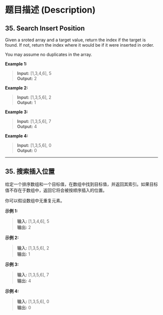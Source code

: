 # 题目描述 (Description)

## 35. Search Insert Position

Given a sroted array and a target value, return the index if the target is found. If not, return the index where it would be if it were inserted in order.

You may assume no duplicates in the array.

**Example 1:**

> **Input:** [1,3,4,6], 5 \
> **Output:** 2

**Example 2:**

> **Input:** [1,3,5,6], 2 \
> **Output:** 1

**Example 3:**

> **Input:** [1,3,5,6], 7 \
> **Output:** 4

**Example 4:**

> **Input:** [1,3,5,6], 0 \
> **Output:** 0

***

## 35. 搜索插入位置

给定一个排序数组和一个目标值，在数组中找到目标值，并返回其索引。如果目标值不存在于数组中，返回它将会被按顺序插入的位置。

你可以假设数组中无重复元素。

**示例 1:**

> **输入:** [1,3,4,6], 5 \
> **输出:** 2

**示例 2:**

> **输入:** [1,3,5,6], 2 \
> **输出:** 1

**示例 3:**

> **输入:** [1,3,5,6], 7 \
> **输出:** 4

**示例 4:**

> **输入:** [1,3,5,6], 0 \
> **输出:** 0
